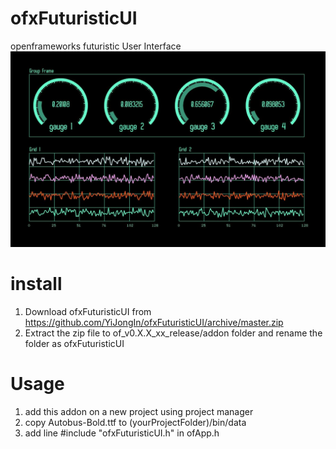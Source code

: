 # ofxFuturisticUI
openframeworks futuristic User Interface
![ofxFuturisticUI screenShot](https://github.com/YiJongIn/ofxFuturisticUI/blob/master/screenShot.JPG)

# install
1. Download ofxFuturisticUI from https://github.com/YiJongIn/ofxFuturisticUI/archive/master.zip
2. Extract the zip file to   of_v0.X.X_xx_release/addon   folder and rename the folder as ofxFuturisticUI

# Usage
1. add this addon on a new project using project manager
2. copy Autobus-Bold.ttf to (yourProjectFolder)/bin/data
3. add line   #include "ofxFuturisticUI.h"   in ofApp.h 

